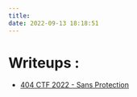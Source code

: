 ```yaml
---
title:
date: 2022-09-13 18:18:51
---
```



# Writeups : 

* [404 CTF 2022 - Sans Protection](../Sans-Protection)